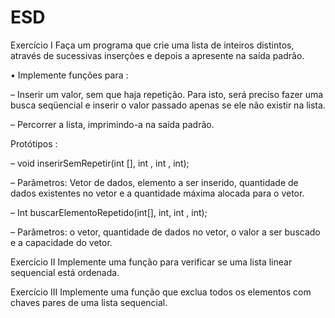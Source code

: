 ESD
===

Exercício I
Faça um programa que crie uma lista de inteiros distintos, através de sucessivas inserções e depois a apresente na saída padrão.

• Implemente funções para :

– Inserir um valor, sem que haja repetição. Para isto, será preciso fazer uma busca seqüencial e inserir o valor passado apenas se ele não existir na lista.

– Percorrer a lista, imprimindo-a na saída padrão.

Protótipos :

– void inserirSemRepetir(int [], int , int , int);

– Parâmetros: Vetor de dados, elemento a ser inserido, quantidade de dados existentes no vetor e a quantidade máxima alocada para o vetor.

– Int buscarElementoRepetido(int[], int, int , int);

– Parâmetros: o vetor, quantidade de dados no vetor, o valor a ser buscado e a capacidade do vetor.

Exercício II
Implemente uma função para verificar se uma lista linear sequencial está ordenada.

Exercício III
Implemente uma função que exclua todos os elementos com chaves pares de uma lista sequencial.
